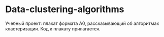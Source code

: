 # Data-clustering-algorithms
Учебный проект: плакат формата A0, рассказывающий об алгоритмах кластеризации. Код к плакату прилагается.
